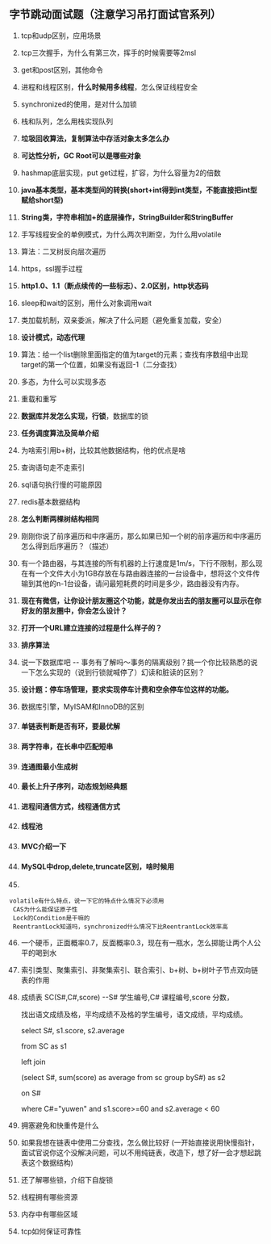 ## 字节跳动面试题（注意学习吊打面试官系列）

1. tcp和udp区别，应用场景

2. tcp三次握手，为什么有第三次，挥手的时候需要等2msl

3. get和post区别，其他命令

4. 进程和线程区别，**什么时候用多线程**，怎么保证线程安全

5. synchronized的使用，是对什么加锁

6. 栈和队列，怎么用栈实现队列

7. **垃圾回收算法，复制算法中存活对象太多怎么办**

8. **可达性分析，GC Root可以是哪些对象**

9. hashmap底层实现，put get过程，扩容，为什么容量为2的倍数

10. **java基本类型，基本类型间的转换(short+int得到int类型，不能直接把int型赋给short型)**

11. **String类，字符串相加+的底层操作，StringBuilder和StringBuffer**

12. 手写线程安全的单例模式，为什么两次判断空，为什么用volatile

13. 算法：二叉树反向层次遍历

14. https，ssl握手过程

15. **http1.0、1.1（断点续传的一些标志）、2.0区别，http状态码**

16. sleep和wait的区别，用什么对象调用wait

17. 类加载机制，双亲委派，解决了什么问题（避免重复加载，安全）

18. **设计模式，动态代理**

19. 算法：给一个list删除里面指定的值为target的元素；查找有序数组中出现target的第一个位置，如果没有返回-1（二分查找）

20. 多态，为什么可以实现多态

21. 重载和重写

22. **数据库并发怎么实现，行锁**，数据库的锁

23. **任务调度算法及简单介绍**

24. 为啥索引用b+树，比较其他数据结构，他的优点是啥

25. 查询语句走不走索引

26. sql语句执行慢的可能原因

27. redis基本数据结构

28. **怎么判断两棵树结构相同**

29. 刚刚你说了前序遍历和中序遍历，那么如果已知一个树的前序遍历和中序遍历怎么得到后序遍历？（描述）

30. 有一个路由器，与其连接的所有机器的上行速度是1m/s，下行不限制，那么现在有一个文件大小为1GB存放在与路由器连接的一台设备中，想将这个文件传输到其他的n-1台设备，请问最短耗费的时间是多少，路由器没有内存。

31. **现在有微信，让你设计朋友圈这个功能，就是你发出去的朋友圈可以显示在你好友的朋友圈中，你会怎么设计？**

32. **打开一个URL建立连接的过程是什么样子的？**

33. **排序算法**

34. 说一下数据库吧 -- 事务有了解吗～事务的隔离级别？挑一个你比较熟悉的说一下怎么实现的（说到行锁就喊停了）幻读和脏读的区别？

35. **设计题：停车场管理，要求实现停车计费和空余停车位这样的功能。**

36. 数据库引擎，MyISAM和InnoDB的区别

37. #### 单链表判断是否有环，要最优解

38. #### 两字符串，在长串中匹配短串

39. ####  连通图最小生成树

40. #### 最长上升子序列，动态规划经典题

41. #### 进程间通信方式，线程通信方式

42. #### 线程池

43. #### MVC介绍一下

44. #### MySQL中drop,delete,truncate区别，啥时候用

45. 

    volatile有什么特点，说一下它的特点什么情况下必须用
     CAS为什么能保证原子性
     Lock的Condition是干嘛的
     ReentrantLock知道吗，synchronized什么情况下比ReentrantLock效率高

46. 一个硬币，正面概率0.7，反面概率0.3，现在有一瓶水，怎么掷能让两个人公平的喝到水

47. 索引类型、聚集索引、非聚集索引、联合索引、b+树、b+树叶子节点双向链表的作用

48. 成绩表 SC(S#,C#,score) --S# 学生编号,C# 课程编号,score 分数，

    找出语文成绩及格，平均成绩不及格的学生编号，语文成绩，平均成绩。

    select S#, s1.score, s2.average

    from SC as s1

    left join

    (select S#, sum(score) as average from sc group byS#)  as s2

    on S#

    where C#="yuwen" and s1.score>=60 and s2.average < 60

    

49. 拥塞避免和快重传是什么

50. 如果我想在链表中使用二分查找，怎么做比较好
    (一开始直接说用快慢指针，面试官说你这个没解决问题，可以不用纯链表，改造下，想了好一会才想起跳表这个数据结构)

51. 还了解哪些锁，介绍下自旋锁

52. 线程拥有哪些资源

53. 内存中有哪些区域

54. tcp如何保证可靠性

